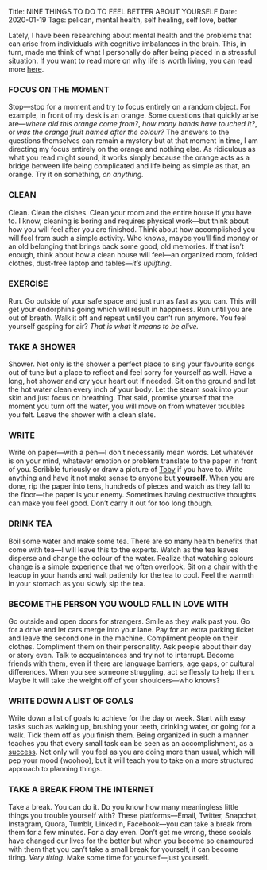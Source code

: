 Title: NINE THINGS TO DO TO FEEL BETTER ABOUT YOURSELF
Date: 2020-01-19
Tags: pelican, mental health, self healing, self love, better

Lately, I have been researching about mental health and the problems that can arise from individuals with cognitive imbalances in the brain. This, in turn, made me think of what I personally do after being placed in a stressful situation. If you want to read more on why life is worth living, you can read more [here](https://edieye.ca/why-you-should-go-on.html).

###  FOCUS ON THE MOMENT
Stop—stop for a moment and try to focus entirely on a random object. For example, in front of my desk is an orange. Some questions that quickly arise are—*where did this orange come from?*, *how many hands have touched it?*, or *was the orange fruit named after the colour?* The answers to the questions themselves can remain a mystery but at that moment in time, I am directing my focus entirely on the orange and nothing else. As ridiculous as what you read might sound, it works simply because the orange acts as a bridge between life being complicated and life being as simple as that, an orange. Try it on something, *on anything.*

### CLEAN
Clean. Clean the dishes. Clean your room and the entire house if you have to. I know, cleaning is boring and requires physical work—but think about how you will feel after you are finished. Think about how accomplished you will feel from such a simple activity. Who knows, maybe you’ll find money or an old belonging that brings back some good, old memories. If that isn’t enough, think about how a clean house will feel—an organized room, folded clothes, dust-free laptop and tables—*it’s uplifting.*

### EXERCISE
Run. Go outside of your safe space and just run as fast as you can. This will get your endorphins going which will result in happiness. Run until you are out of breath. Walk it off and repeat until you can’t run anymore. You feel yourself gasping for air? *That is what it means to be alive.*

### TAKE A SHOWER
Shower. Not only is the shower a perfect place to sing your favourite songs out of tune but a place to reflect and feel sorry for yourself as well. Have a long, hot shower and cry your heart out if needed. Sit on the ground and let the hot water clean every inch of your body. Let the steam soak into your skin and just focus on breathing. That said, promise yourself that the moment you turn off the water, you will move on from whatever troubles you felt. Leave the shower with a clean slate.

### WRITE
Write on paper—with a pen—I don’t necessarily mean words. Let whatever is on your mind, whatever emotion or problem translate to the paper in front of you. Scribble furiously or draw a picture of [Toby](https://en.wikipedia.org/wiki/Toby_Flenderson) if you have to. Write anything and have it not make sense to anyone but **yourself**. When you are done, rip the paper into tens, hundreds of pieces and watch as they fall to the floor—the paper is your enemy. Sometimes having destructive thoughts can make you feel good. Don’t carry it out for too long though.

### DRINK TEA
Boil some water and make some tea. There are so many health benefits that come with tea—I will leave this to the experts. Watch as the tea leaves disperse and change the colour of the water. Realize that watching colours change is a simple experience that we often overlook. Sit on a chair with the teacup in your hands and wait patiently for the tea to cool. Feel the warmth in your stomach as you slowly sip the tea.

###  BECOME THE PERSON YOU WOULD FALL IN LOVE WITH
Go outside and open doors for strangers. Smile as they walk past you. Go for a drive and let cars merge into your lane. Pay for an extra parking ticket and leave the second one in the machine. Compliment people on their clothes. Compliment them on their personality. Ask people about their day or story even. Talk to acquaintances and try not to interrupt. Become friends with them, even if there are language barriers, age gaps, or cultural differences. When you see someone struggling, act selflessly to help them. Maybe it will take the weight off of your shoulders—who knows?

###  WRITE DOWN A LIST OF GOALS
Write down a list of goals to achieve for the day or week. Start with easy tasks such as waking up, brushing your teeth, drinking water, or going for a walk. Tick them off as you finish them. Being organized in such a manner teaches you that every small task can be seen as an accomplishment, as a [success](https://edieye.ca/what-does-success-look-like.html). Not only will you feel as you are doing more than usual, which will pep your mood (woohoo), but it will teach you to take on a more structured approach to planning things.

###  TAKE A BREAK FROM THE INTERNET
Take a break. You can do it. Do you know how many meaningless little things you trouble yourself with? These platforms—Email, Twitter, Snapchat, Instagram, Quora, Tumblr, LinkedIn, Facebook—you can take a break from them for a few minutes. For a day even. Don’t get me wrong, these socials have changed our lives for the better but when you become so enamoured with them that you can’t take a small break for yourself, it can become tiring. *Very tiring.* Make some time for yourself—just yourself.
